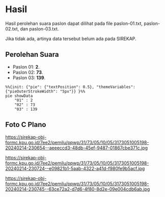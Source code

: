 # Hasil

Hasil perolehan suara paslon dapat dilihat pada file paslon-01.txt, paslon-02.txt, dan paslon-03.txt.

Jika tidak ada, artinya data tersebut belum ada pada SIREKAP.

## Perolehan Suara

 * Paslon 01: **2**.
 * Paslon 02: **73**.
 * Paslon 03: **139**.

```mermaid
%%{init: {"pie": {"textPosition": 0.5}, "themeVariables": {"pieOuterStrokeWidth": "5px"}} }%%
pie showData
    "01" : 2
    "02" : 73
    "03" : 139
```
## Foto C Plano

https://sirekap-obj-formc.kpu.go.id/7ee2/pemilu/ppwp/31/73/05/10/05/3173051005198-20240214-230654--aeeeccd3-48db-45ef-9487-01867cbe371c.jpg

https://sirekap-obj-formc.kpu.go.id/7ee2/pemilu/ppwp/31/73/05/10/05/3173051005198-20240214-230724--e09821b1-5aab-4322-a41d-f980fe9b5acf.jpg

https://sirekap-obj-formc.kpu.go.id/7ee2/pemilu/ppwp/31/73/05/10/05/3173051005198-20240214-230745--63ce72a2-d7d6-4f80-8d2e-09e004cdb6ab.jpg
